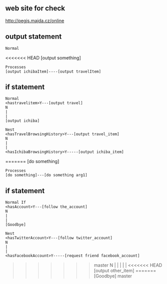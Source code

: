web site for check
---------
http://pegjs.majda.cz/online

output statement
----------------
    Normal
<<<<<<< HEAD
    [output something]

    Processes
    [output ichibaItem]----[output travelItem]

if statement
----------------
    Normal
    <hastravelitem>Y---[output travel]
    N
    |
    |
    [output ichiba]

    Nest
    <hasTravelBrowsingHistory>Y---[output travel_item]
    N
    |
    |
    <hasIchibaBrowsingHistory>Y-----[output ichiba_item]
=======
    [do something]

    Processes
    [do something]---[do something arg1]

if statement
----------------
    Normal If
    <hasAccount>Y---[follow the_account]
    N
    |
    |
    [Goodbye]

    Nest
    <hasTwitterAccount>Y---[follow twitter_account]
    N
    |
    |
    <hasFacebookAccount>Y-----[request friend facebook_account]
>>>>>>> master
    N
    |
    |
    |
    |
    |
<<<<<<< HEAD
    [output other_item]
=======
    [Goodbye]
>>>>>>> master
